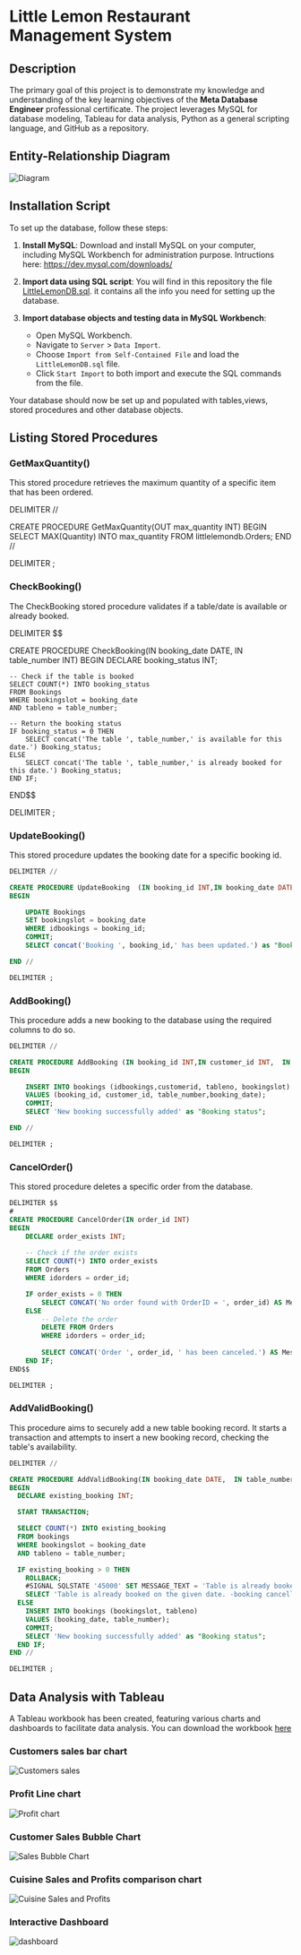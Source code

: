 # Little Lemon Restaurant Management System


## Description

The primary goal of this project is to demonstrate my knowledge and understanding of the key learning objectives of the **Meta Database Engineer** professional certificate. The project leverages MySQL for database modeling, Tableau for data analysis, Python as a general scripting language, and GitHub as a repository. 

## Entity-Relationship Diagram


![Diagram](./images/LittleLemonDM.png)

## Installation Script

To set up the database, follow these steps:

1. **Install MySQL**: Download and install MySQL on your computer, including MySQL Workbench for administration purpose. Intructions here: https://dev.mysql.com/downloads/

2. **Import data using SQL script**: You will find in this repository the file [LittleLemonDB.sql](./LittleLemonDB.sql). it contains all the info you need for setting up the database.

3. **Import database objects and testing data in MySQL Workbench**:
    - Open MySQL Workbench.
    - Navigate to `Server` > `Data Import`.
    - Choose `Import from Self-Contained File` and load the `LittleLemonDB.sql` file.
    - Click `Start Import` to both import and execute the SQL commands from the file.

Your database should now be set up and populated with tables,views, stored procedures and other database objects.

## Listing Stored Procedures

### GetMaxQuantity()
This stored procedure retrieves the maximum quantity of a specific item that has been ordered.

DELIMITER //

CREATE PROCEDURE GetMaxQuantity(OUT max_quantity INT)
BEGIN
    SELECT MAX(Quantity) INTO max_quantity
    FROM littlelemondb.Orders;
END //

DELIMITER ;

### CheckBooking()

The CheckBooking stored procedure validates if a table/date is available or already booked.

DELIMITER $$

CREATE PROCEDURE CheckBooking(IN booking_date DATE, IN table_number INT)
BEGIN
    DECLARE booking_status INT;

    -- Check if the table is booked
    SELECT COUNT(*) INTO booking_status
    FROM Bookings
    WHERE bookingslot = booking_date 
    AND tableno = table_number;

    -- Return the booking status
    IF booking_status = 0 THEN
        SELECT concat('The table ', table_number,' is available for this date.') Booking_status;
    ELSE
        SELECT concat('The table ', table_number,' is already booked for this date.') Booking_status;
    END IF;
END$$

DELIMITER ;

### UpdateBooking()
This stored procedure updates the booking date for a specific booking id.
``` sql
DELIMITER //

CREATE PROCEDURE UpdateBooking  (IN booking_id INT,IN booking_date DATE)
BEGIN

	UPDATE Bookings
    SET bookingslot = booking_date
    WHERE idbookings = booking_id;
    COMMIT;
    SELECT concat('Booking ', booking_id,' has been updated.') as "Booking status";

END //

DELIMITER ;
```

### AddBooking() 
This procedure adds a new booking to the database using the required columns to do so.

``` sql
DELIMITER //

CREATE PROCEDURE AddBooking (IN booking_id INT,IN customer_id INT,  IN table_number INT,IN booking_date DATE)
BEGIN

	INSERT INTO bookings (idbookings,customerid, tableno, bookingslot)
    VALUES (booking_id, customer_id, table_number,booking_date);
    COMMIT;
    SELECT 'New booking successfully added' as "Booking status";

END //

DELIMITER ;
```

### CancelOrder()
This stored procedure deletes a specific order from the database.

``` sql
DELIMITER $$
#
CREATE PROCEDURE CancelOrder(IN order_id INT)
BEGIN
    DECLARE order_exists INT;
    
    -- Check if the order exists
    SELECT COUNT(*) INTO order_exists
    FROM Orders
    WHERE idorders = order_id;

    IF order_exists = 0 THEN
        SELECT CONCAT('No order found with OrderID = ', order_id) AS Message;
    ELSE
        -- Delete the order
        DELETE FROM Orders
        WHERE idorders = order_id;
        
        SELECT CONCAT('Order ', order_id, ' has been canceled.') AS Message;
    END IF;
END$$

DELIMITER ;
```

### AddValidBooking()
This procedure aims to securely add a new table booking record. It starts a transaction and attempts to insert a new booking record, checking the table's availability.

``` sql
DELIMITER //

CREATE PROCEDURE AddValidBooking(IN booking_date DATE,  IN table_number INT)
BEGIN
  DECLARE existing_booking INT;

  START TRANSACTION;

  SELECT COUNT(*) INTO existing_booking
  FROM bookings
  WHERE bookingslot = booking_date 
  AND tableno = table_number;

  IF existing_booking > 0 THEN
    ROLLBACK;
    #SIGNAL SQLSTATE '45000' SET MESSAGE_TEXT = 'Table is already booked on the given date.';
    SELECT 'Table is already booked on the given date. -booking cancelled' booking_status;
  ELSE
    INSERT INTO bookings (bookingslot, tableno)
    VALUES (booking_date, table_number);
    COMMIT;
    SELECT 'New booking successfully added' as "Booking status";
  END IF;
END //

DELIMITER ;
```

## Data Analysis with Tableau
A Tableau workbook has been created, featuring various charts and dashboards to facilitate data analysis. You can download the workbook [here](./Capstone_charts.twb)

### Customers sales bar chart
![Customers sales](./images/CustomerSalesBar.png)

### Profit Line chart
![Profit chart](./images/ProfitChartLine.png)

### Customer Sales Bubble Chart
![Sales Bubble Chart](./images/CustomerSalesBubble.png)

###  Cuisine Sales and Profits comparison chart
![ Cuisine Sales and Profits](./images/CusineSalesProfit.png)

### Interactive Dashboard
![dashboard](./images/Dashboard.png)


